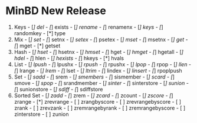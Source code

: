 # MinBD New Release
  1. Keys
    - [*] del
    - [*] exists
    - [*] rename
    - [*] renamenx
    - [*] keys
    - [*] randomkey
    - [*] type
  2. Mix
    - [*] set
    - [*] setnx
    - [*] setex
    - [*] psetex
    - [*] mset
    - [*] msetnx
    - [*] get
    - [*] mget
    - [*] getset
  3. Hash
    - [*] hset
    - [*] hsetnx
    - [*] hmset
    - [*] hget
    - [*] hmget
    - [*] hgetall
    - [*] hdel
    - [*] hlen
    - [*] hexists
    - [*] hkeys
    - [*] hvals
  4. List
    - [*] lpush
    - [*] lpushx
    - [*] rpush
    - [*] rpushx
    - [*] lpop
    - [*] rpop
    - [*] llen
    - [*] lrange
    - [*] lrem
    - [*] lset
    - [*] ltrim
    - [*] lindex
    - [*] linsert
    - [*] rpoplpush
  5. Set
    - [*] sadd
    - [*] srem
    - [*] smembers
    - [*] sismember
    - [*] scard
    - [*] smove
    - [*] spop
    - [*] srandmember
    - [*] sinter
    - [*] sinterstore
    - [*] sunion
    - [*] sunionstore
    - [*] sdiff
    - [*] sdiffstore
  6. Sorted Set
    - [*] zadd
    - [*] zrem
    - [*] zcard
    - [*] zcount
    - [*] zscore
    - [*] zrange
    - [*] zrevrange
    - [ ] zrangbyscore
    - [ ] zrevrangebyscore
    - [ ] zrank
    - [ ] zrevzank
    - [ ] zremrangebyrank
    - [ ] zremrangebyscore
    - [ ] zinterstore
    - [ ] zunion